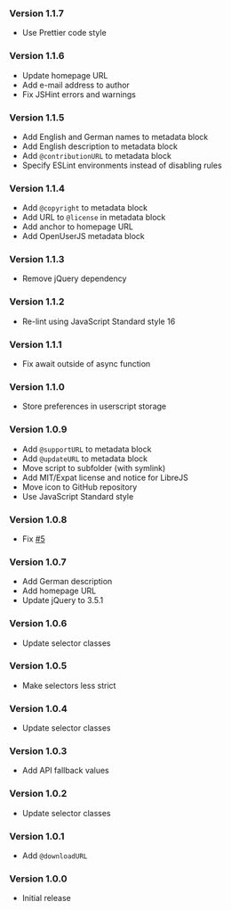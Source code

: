 ### Version 1.1.7

- Use Prettier code style

### Version 1.1.6

- Update homepage URL
- Add e-mail address to author
- Fix JSHint errors and warnings

### Version 1.1.5

- Add English and German names to metadata block
- Add English description to metadata block
- Add `@contributionURL` to metadata block
- Specify ESLint environments instead of disabling rules

### Version 1.1.4

- Add `@copyright` to metadata block
- Add URL to `@license` in metadata block
- Add anchor to homepage URL
- Add OpenUserJS metadata block

### Version 1.1.3

- Remove jQuery dependency

### Version 1.1.2

- Re-lint using JavaScript Standard style 16

### Version 1.1.1

- Fix await outside of async function

### Version 1.1.0

- Store preferences in userscript storage

### Version 1.0.9

- Add `@supportURL` to metadata block
- Add `@updateURL` to metadata block
- Move script to subfolder (with symlink)
- Add MIT/Expat license and notice for LibreJS
- Move icon to GitHub repository
- Use JavaScript Standard style

### Version 1.0.8

- Fix [#5](https://github.com/TheLastZombie/userscripts/issues/5)

### Version 1.0.7

- Add German description
- Add homepage URL
- Update jQuery to 3.5.1

### Version 1.0.6

- Update selector classes

### Version 1.0.5

- Make selectors less strict

### Version 1.0.4

- Update selector classes

### Version 1.0.3

- Add API fallback values

### Version 1.0.2

- Update selector classes

### Version 1.0.1

- Add `@downloadURL`

### Version 1.0.0

- Initial release

